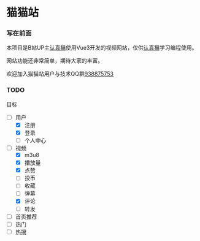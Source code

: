 # 猫猫站

### 写在前面

本项目是B站UP主[认真猫](https://space.bilibili.com/256195234)使用Vue3开发的视频网站，仅供[认真猫](https://space.bilibili.com/256195234)学习编程使用。

网站功能还非常简单，期待大家的丰富。

欢迎加入猫猫站用户与技术QQ群[938875753](http://qm.qq.com/cgi-bin/qm/qr?_wv=1027&k=uR2HdCdhU-KPkba3FGUcRBjEeobR2f80&authKey=bRNWJKwJ2RJ2xH8%2BsgUTpM2RE8mSkxYYDgmH1kHYlUkJ%2BYK%2Bb9A1Ncr5SzAvh65G&noverify=0&group_code=938875753)


### TODO

目标

- [ ] 用户
  - [x] 注册
  - [x] 登录
  - [ ] 个人中心

- [ ] 视频
  - [x] m3u8
  - [x] 播放量
  - [x] 点赞
  - [ ] 投币
  - [ ] 收藏
  - [ ] 弹幕
  - [x] 评论
  - [ ] 转发

- [ ] 首页推荐
- [ ] 热门
- [ ] 热搜
